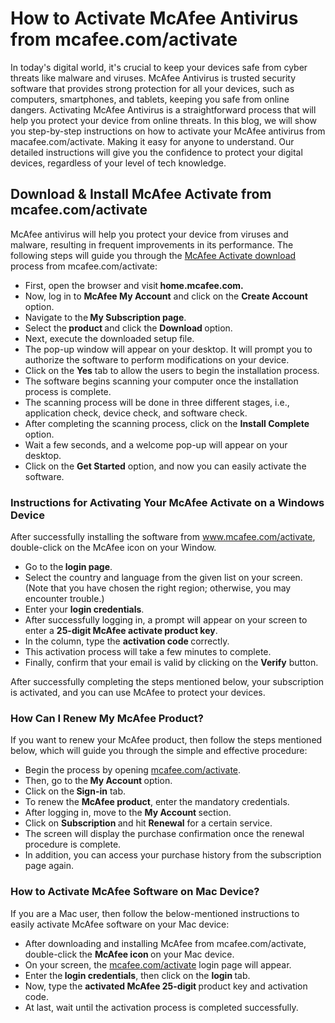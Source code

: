 # How to Activate McAfee Antivirus from mcafee.com/activate
In today's digital world, it's crucial to keep your devices safe from cyber threats like malware and viruses. McAfee Antivirus is trusted security software that provides strong protection for all your devices, such as computers, smartphones, and tablets, keeping you safe from online dangers. Activating McAfee Antivirus is a straightforward process that will help you protect your device from online threats. 
In this blog, we will show you step-by-step instructions on how to activate your McAfee antivirus from macafee.com/activate. Making it easy for anyone to understand. Our detailed instructions will give you the confidence to protect your digital devices, regardless of your level of tech knowledge. 
 
<h2>Download &amp; Install McAfee Activate from mcafee.com/activate</h2>
<p>McAfee antivirus will help you protect your device from viruses and malware, resulting in frequent improvements in its performance. The following steps will guide you through the <a href="https://mcafeeactivate748.github.io/
">McAfee Activate download</a> process from mcafee.com/activate:</p>
<ul>
<li aria-level="1">First, open the browser and visit<strong> home.mcafee.com.</strong></li>
<li aria-level="1">Now, log in to <strong>McAfee My Account</strong> and click on the <strong>Create Account</strong> option.</li>
<li aria-level="1">Navigate to the<strong> My Subscription page</strong>.</li>
<li aria-level="1">Select the<strong> product </strong>and click the <strong>Download </strong>option.</li>
<li aria-level="1">Next, execute the downloaded setup file.</li>
<li aria-level="1">The pop-up window will appear on your desktop. It will prompt you to authorize the software to perform modifications on your device.</li>
<li aria-level="1">Click on the <strong>Yes</strong> tab to allow the users to begin the installation process.</li>
<li aria-level="1">The software begins scanning your computer once the installation process is complete.</li>
<li aria-level="1">The scanning process will be done in three different stages, i.e., application check, device check, and software check.</li>
<li aria-level="1">After completing the scanning process, click on the <strong>Install Complete </strong>option.</li>
<li aria-level="1">Wait a few seconds, and a welcome pop-up will appear on your desktop.</li>
<li aria-level="1">Click on the <strong>Get Started</strong> option, and now you can easily activate the software.</li>
</ul>
<h3>Instructions for Activating Your McAfee Activate on a Windows Device</h3>
<p>After successfully installing the software from <a href="http://www.mcafee.com/activate">www.mcafee.com/activate</a>, double-click on the McAfee icon on your Window.</p>
<ul>
<li aria-level="1">Go to the<strong> login page</strong>.</li>
<li aria-level="1">Select the country and language from the given list on your screen. (Note that you have chosen the right region; otherwise, you may encounter trouble.)</li>
<li aria-level="1">Enter your <strong>login credentials</strong>.</li>
<li aria-level="1">After successfully logging in, a prompt will appear on your screen to enter a <strong>25-digit McAfee activate product key</strong>.</li>
<li aria-level="1">In the column, type the <strong>activation code </strong>correctly.</li>
<li aria-level="1">This activation process will take a few minutes to complete.</li>
<li aria-level="1">Finally, confirm that your email is valid by clicking on the <strong>Verify</strong> button.</li>
</ul>
<p>After successfully completing the steps mentioned below, your subscription is activated, and you can use McAfee to protect your devices.</p>
<h3>How Can I Renew My McAfee Product?</h3>
<p>If you want to renew your McAfee product, then follow the steps mentioned below, which will guide you through the simple and effective procedure:</p>
<ul>
<li aria-level="1">Begin the process by opening <a href="http://mcafee.com/activate">mcafee.com/activate</a>.</li>
<li aria-level="1">Then, go to the<strong> My Account </strong>option.</li>
<li aria-level="1">Click on the<strong> Sign-in</strong> tab.</li>
<li aria-level="1">To renew the <strong>McAfee product</strong>, enter the mandatory credentials.</li>
<li aria-level="1">After logging in, move to the <strong>My Account </strong>section.</li>
<li aria-level="1">Click on <strong>Subscription </strong>and hit <strong>Renewal</strong> for a certain service.</li>
<li aria-level="1">The screen will display the purchase confirmation once the renewal procedure is complete.</li>
<li aria-level="1">In addition, you can access your purchase history from the subscription page again.</li>
</ul>
<h3>How to Activate McAfee Software on Mac Device?</h3>
<p>If you are a Mac user, then follow the below-mentioned instructions to easily activate McAfee software on your Mac device:</p>
<ul>
<li aria-level="1">After downloading and installing McAfee from mcafee.com/activate, double-click the <strong>McAfee icon </strong>on your Mac device.</li>
<li aria-level="1">On your screen, the <a href="http://mcafee.com/activate">mcafee.com/activate</a> login page will appear.</li>
<li aria-level="1">Enter the<strong> login credentials</strong>, then click on the <strong>login </strong>tab.</li>
<li aria-level="1">Now, type the <strong>activated McAfee 25-digit </strong>product key and activation code.</li>
<li aria-level="1">At last, wait until the activation process is completed successfully.</li>
